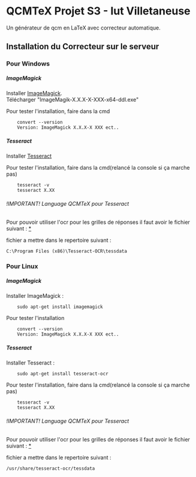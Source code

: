# QCMTeX Projet S3 - Iut Villetaneuse

  Un générateur de qcm en LaTeX avec correcteur automatique.

## Installation du Correcteur sur le serveur

### Pour Windows
##### ImageMagick
    
Installer [ImageMagick](http://www.imagemagick.org/download/binaries/).  
Télécharger "ImageMagik-X.X.X-X-XXX-x64-ddl.exe"
    
Pour tester l'installation, faire dans la cmd

        convert --version
        Version: ImageMagick X.X.X-X XXX ect..

##### Tesseract
Installer [Tesseract](https://tesseract-ocr.googlecode.com/files/tesseract-ocr-setup-3.02.02.exe)
    
Pour tester l'installation, faire dans la cmd(relancé la console si ça marche pas)

        tesseract -v
        tesseract X.XX

###### !IMPORTANT! Language QCMTeX pour Tesseract
Pour pouvoir utiliser l'ocr pour les grilles de réponses il faut avoir le fichier suivant :  [*](http://www.christopherbleschet.com/ddl/qcmtex.traineddata)  
  
fichier a mettre dans le repertoire suivant : 
    
    C:\Program Files (x86)\Tesseract-OCR\tessdata

### Pour Linux
##### ImageMagick  
Installer ImageMagick :

        sudo apt-get install imagemagick
    
Pour tester l'installation

        convert --version
        Version: ImageMagick X.X.X-X XXX ect..

##### Tesseract
Installer Tesseract :  
        
        sudo apt-get install tesseract-ocr
Pour tester l'installation, faire dans la cmd(relancé la console si ça marche pas)

        tesseract -v
        tesseract X.XX

###### !IMPORTANT! Language QCMTeX pour Tesseract
Pour pouvoir utiliser l'ocr pour les grilles de réponses il faut avoir le fichier suivant :  [*](http://www.christopherbleschet.com/ddl/qcmtex.traineddata)  
  
fichier a mettre dans le repertoire suivant : 
    
    /usr/share/tesseract-ocr/tessdata